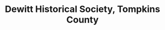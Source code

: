 ---
layout: repo
title: "Dewitt Historical Society, Tompkins County"
id: 20925
permalink: repos/20925/
---